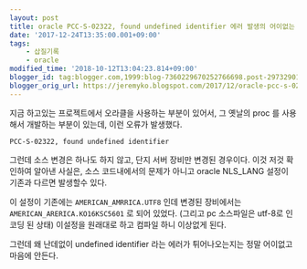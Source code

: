 ```yaml
---
layout: post
title: oracle PCC-S-02322, found undefined identifier 에러 발생의 어이없는 이유
date: '2017-12-24T13:35:00.001+09:00'
tags:
    - 삽질기록
    - oracle
modified_time: '2018-10-12T13:04:23.814+09:00'
blogger_id: tag:blogger.com,1999:blog-7360229670252766698.post-297329018388343033
blogger_orig_url: https://jeremyko.blogspot.com/2017/12/oracle-pcc-s-02322-found-undefined.html
---
```


지금 하고있는 프로젝트에서 오라클을 사용하는 부분이 있어서, 그 옛날의 proc 를 사용해서 개발하는 부분이 있는데, 이런 오류가 발생했다.

    PCC-S-02322, found undefined identifier

그런데 소스 변경은 하나도 하지 않고, 단지 서버 장비만 변경된 경우이다.
이것 저것 확인하여 알아낸 사실은, 소스 코드내에서의 문제가 아니고 oracle NLS_LANG 설정이 기존과 다르면 발생할수 있다.

이 설정이 기존에는 `AMERICAN_AMRRICA.UTF8` 인데 변경된 장비에서는 `AMERICAN_ARERICA.KO16KSC5601` 로 되어 있었다.
(그리고 pc 소스파일은 utf-8로 인코딩 된 상태)
이설정을 원래대로 하고 컴파일 하니 이상없게 된다.

그런데 왜 난데없이 undefined identifier 라는 에러가 튀어나오는지는 정말 어이없고 마음에 안든다.
